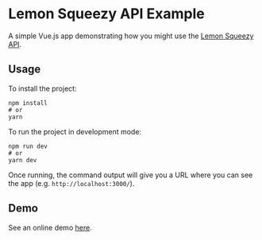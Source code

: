 # Lemon Squeezy API Example

A simple Vue.js app demonstrating how you might use the [Lemon Squeezy API](https://www.lemonsqueezy.com/docs/api/).

## Usage

To install the project:

```
npm install
# or
yarn
```

To run the project in development mode:

```
npm run dev
# or
yarn dev
```

Once running, the command output will give you a URL where you can see the app (e.g. `http://localhost:3000/`).

## Demo

See an online demo [here](https://make-lemonade.github.io/lemonsqueezy-api-example/).
